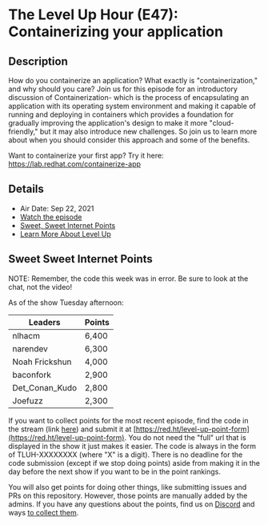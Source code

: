 # The Level Up Hour (E47): Containerizing your application

## Description

How do you containerize an application? What exactly is "containerization," and why should you care? Join us for this episode for an introductory discussion of Containerization- which is the process of encapsulating an application with its operating system environment and making it capable of running and deploying in containers which provides a foundation for gradually improving the application's design to make it more "cloud-friendly," but it may also introduce new challenges. So join us to learn more about when you should consider this approach and some of the benefits.

Want to containerize your first app? Try it here: <https://lab.redhat.com/containerize-app>

## Details

* Air Date: Sep 22, 2021
* [Watch the episode](https://youtu.be/QO_6ks7REys)
* [Sweet, Sweet Internet Points](#sweet-sweet-internet-points)
* [Learn More About Level Up](https://red.ht/leveluphour)

## Sweet Sweet Internet Points

NOTE: Remember, the code this week was in error. Be sure to look at the chat, not the video!

As of the show Tuesday afternoon:

| Leaders | Points |
| ------- | ------ |
| nlhacm | 6,400 |
| narendev | 6,300 |
| Noah Frickshun | 4,000 |
| baconfork | 2,900 |
| Det_Conan_Kudo | 2,800 |
| Joefuzz | 2,300 |

If you want to collect points for the most recent episode, find the code in the stream (link [here](#details)) and submit it at [https://red.ht/level-up-point-form](https://red.ht/level-up-point-form).
You do not need the "full" url that is displayed in the show it just makes it easier.
The code is always in the form of TLUH-XXXXXXXX (where "X" is a digit).
There is no deadline for the code submission (except if we stop doing points) aside from making it in the day before the next show if you want to be in the point rankings.

You will also get points for doing other things, like submitting issues and PRs on this repository.
However, those points are manually added by the admins.
If you have any questions about the points, find us on [Discord](https://discord.gg/5VMVGJt) and ways [to collect them](../activities.md).
